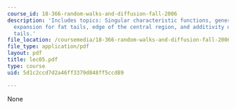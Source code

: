 ```yaml
---
course_id: 18-366-random-walks-and-diffusion-fall-2006
description: 'Includes topics: Singular characteristic functions, generalized Gram-Charlier
  expansion for fat tails, edge of the central region, and additivity of power-law
  tails.'
file_location: /coursemedia/18-366-random-walks-and-diffusion-fall-2006/5d1c2ccd7d2a46ff3379d848ff5ccd89_lec05.pdf
file_type: application/pdf
layout: pdf
title: lec05.pdf
type: course
uid: 5d1c2ccd7d2a46ff3379d848ff5ccd89

---
```

None